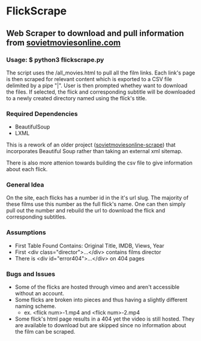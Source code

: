 # FlickScrape

## Web Scraper to download and pull information from [sovietmoviesonline.com](https://sovietmoviesonline.com)

### Usage: $ python3 flickscrape.py
The script uses the /all\_movies.html to pull all the film links. Each link's page is then scraped for relevant content which is exported to a CSV file delimited by a pipe "|". User is then prompted whethey want to download the files. If selected, the flick and corresponding subtitle will be downloaded to a newly created directory named using the flick's title. 

### Required Dependencies
* BeautifulSoup  
* LXML

This is a rework of an older project ([sovietmoviesonline-scrape](https://github.com/jpwexperience/sovietmoviesonline-scrape)) that incorporates Beautiful Soup rather than taking an external xml sitemap.

There is also more attenion towards building the csv file to give information about each flick.

### General Idea
On the site, each flicks has a number id in the it's url slug. The majority of these films use this number as the full flick's name. One can then simply pull out the number and rebuild the url to download the flick and corresponding subtitles.

### Assumptions
* First Table Found Contains: Original Title, IMDB, Views, Year
* First \<div class="director">...\</div> contains films director
* There is \<div id="error404">...\</div> on 404 pages

### Bugs and Issues
* Some of the flicks are hosted through vimeo and aren't accessible without an account.
* Some flicks are broken into pieces and thus having a slightly different naming scheme.
	* ex. \<flick num>-1.mp4 and \<flick num>-2.mp4
* Some flick's html page results in a 404 yet the video is still hosted. They are available to download but are skipped since no information about the film can be scraped. 
